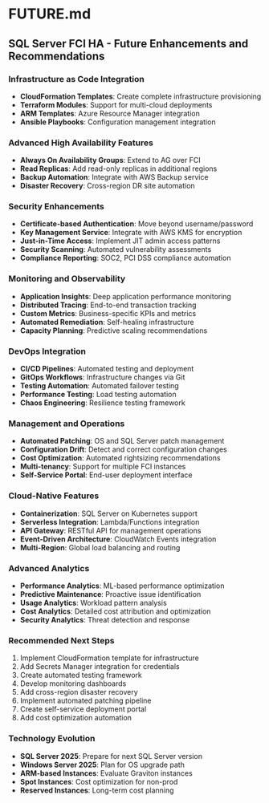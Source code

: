 # FUTURE.md

## SQL Server FCI HA - Future Enhancements and Recommendations

### Infrastructure as Code Integration
- **CloudFormation Templates**: Create complete infrastructure provisioning
- **Terraform Modules**: Support for multi-cloud deployments
- **ARM Templates**: Azure Resource Manager integration
- **Ansible Playbooks**: Configuration management integration

### Advanced High Availability Features
- **Always On Availability Groups**: Extend to AG over FCI
- **Read Replicas**: Add read-only replicas in additional regions
- **Backup Automation**: Integrate with AWS Backup service
- **Disaster Recovery**: Cross-region DR site automation

### Security Enhancements
- **Certificate-based Authentication**: Move beyond username/password
- **Key Management Service**: Integrate with AWS KMS for encryption
- **Just-in-Time Access**: Implement JIT admin access patterns
- **Security Scanning**: Automated vulnerability assessments
- **Compliance Reporting**: SOC2, PCI DSS compliance automation

### Monitoring and Observability
- **Application Insights**: Deep application performance monitoring
- **Distributed Tracing**: End-to-end transaction tracking
- **Custom Metrics**: Business-specific KPIs and metrics
- **Automated Remediation**: Self-healing infrastructure
- **Capacity Planning**: Predictive scaling recommendations

### DevOps Integration
- **CI/CD Pipelines**: Automated testing and deployment
- **GitOps Workflows**: Infrastructure changes via Git
- **Testing Automation**: Automated failover testing
- **Performance Testing**: Load testing automation
- **Chaos Engineering**: Resilience testing framework

### Management and Operations
- **Automated Patching**: OS and SQL Server patch management
- **Configuration Drift**: Detect and correct configuration changes
- **Cost Optimization**: Automated rightsizing recommendations
- **Multi-tenancy**: Support for multiple FCI instances
- **Self-Service Portal**: End-user deployment interface

### Cloud-Native Features
- **Containerization**: SQL Server on Kubernetes support
- **Serverless Integration**: Lambda/Functions integration
- **API Gateway**: RESTful API for management operations
- **Event-Driven Architecture**: CloudWatch Events integration
- **Multi-Region**: Global load balancing and routing

### Advanced Analytics
- **Performance Analytics**: ML-based performance optimization
- **Predictive Maintenance**: Proactive issue identification
- **Usage Analytics**: Workload pattern analysis
- **Cost Analytics**: Detailed cost attribution and optimization
- **Security Analytics**: Threat detection and response

### Recommended Next Steps
1. Implement CloudFormation template for infrastructure
2. Add Secrets Manager integration for credentials
3. Create automated testing framework
4. Develop monitoring dashboards
5. Add cross-region disaster recovery
6. Implement automated patching pipeline
7. Create self-service deployment portal
8. Add cost optimization automation

### Technology Evolution
- **SQL Server 2025**: Prepare for next SQL Server version
- **Windows Server 2025**: Plan for OS upgrade path
- **ARM-based Instances**: Evaluate Graviton instances
- **Spot Instances**: Cost optimization for non-prod
- **Reserved Instances**: Long-term cost planning
